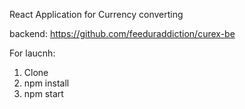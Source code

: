 React Application for Currency converting

backend: https://github.com/feeduraddiction/curex-be

For laucnh:
1. Clone
2. npm install
3. npm start


